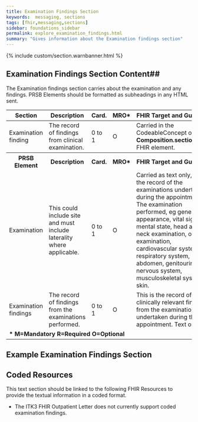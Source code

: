 ```yaml
---
title: Examination Findings Section
keywords:  messaging, sections
tags: [fhir,messaging,sections]
sidebar: foundations_sidebar
permalink: explore_examination_findings.html
summary: "Gives information about the Examination findings section"
---
```


{% include custom/section.warnbanner.html %}

## Examination Findings Section Content##
The Examination findings  section carries about the examination and any findings. PRSB Elements should be formatted as subheadings in any HTML sent.
<table style="width:100%;max-width: 100%;">
	<thead>
		<tr>
			<th width="15%">Section</th>
			<th width="35%">Description</th>
			<th width="5%">Card.</th>
			<th width="5%">MRO*</th>
			<th width="40%">FHIR Target and Guidance</th>
		</tr>
	</thead>
 <tbody>
  <tr>
   <td>Examination finding</td>
   <td>The record of findings from clinical examination.</td>
   <td>0 to 1</td>
   <td>O</td>
   <td>Carried in the CodeableConcept of <b>Composition.section.code</b> FHIR element.</td>
  </tr>
		<tr>
			<th>PRSB Element</th>
			<th>Description</th>
			<th>Card.</th>
			<th>MRO*</th>
			<th>FHIR Target and Guidance</th>		
		</tr>
  <tr>
   <td>Examination</td>
   <td>This could include site and must include laterality where applicable.</td>
   <td>0 to 1</td>
   <td>O</td>
   <td>Carried as text only, this is the record of the examinations undertaken during the appointment. The examination performed, eg general appearance, vital signs, mental state, head and neck examination, oral examination, cardiovascular system, respiratory system, abdomen, genitourinary, nervous system, musculoskeletal system, skin.</td>
  </tr>
  <tr>
   <td>Examination findings</td>
   <td>The record of findings from the examinations performed.</td>
   <td>0 to 1</td>
   <td>O</td>
   <td>This is the record of clinically relevant findings from the examinations undertaken during the appointment. Text only.</td>
  </tr>
		<tr>
		<td colspan="5"><b>* M=Mandatory R=Required O=Optional</b></td>
		</tr>
 </tbody>
</table>


##  Example Examination Findings Section ##

<script src="https://gist.github.com/IOPS-DEV/d39ad2e1297ea67df7488910d97d4a3b.js"></script>

## Coded Resources ##

This text section should be linked to the following FHIR Resources to provide the textual information in a coded format.

- The ITK3 FHIR Outpatient Letter does not currently support coded examination findings.








